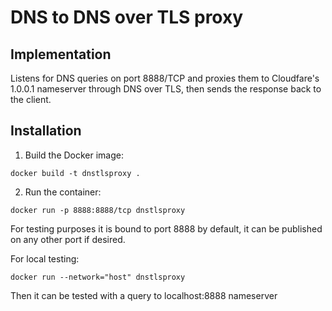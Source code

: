 # DNS to DNS over TLS proxy

## Implementation

Listens for DNS queries on port 8888/TCP and proxies them to Cloudfare's 1.0.0.1 nameserver through DNS over TLS, then sends the response back to the client.

## Installation

1. Build the Docker image:

```
docker build -t dnstlsproxy .
```

2. Run the container:

```
docker run -p 8888:8888/tcp dnstlsproxy
```

For testing purposes it is bound to port 8888 by default, it can be published on any other port if desired.

For local testing:

```
docker run --network="host" dnstlsproxy
```

Then it can be tested with a query to localhost:8888 nameserver

